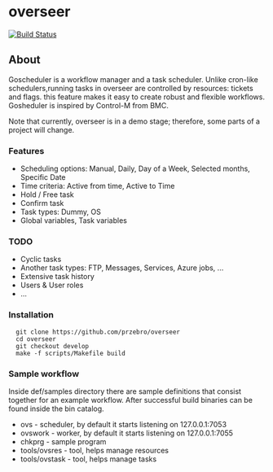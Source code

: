 # overseer
[![Build Status](https://travis-ci.com/przebro/overseer.svg?token=BuDzHpxjhcjeKFWW17aH&branch=develop)](https://travis-ci.com/przebro/overseer)
## About
Goscheduler is a workflow manager and a task scheduler. Unlike cron-like schedulers,running tasks in overseer are controlled by resources: tickets and flags. this feature makes it easy to create robust and flexible workflows. Gosheduler is inspired by Control-M from BMC.

Note that currently, overseer is in a demo stage; therefore, some parts of a project will change.

### Features
* Scheduling options: Manual, Daily, Day of a Week, Selected months, Specific Date
* Time criteria: Active from time, Active to Time
* Hold / Free task
* Confirm task
* Task types: Dummy, OS
* Global variables, Task variables
### TODO
* Cyclic tasks
* Another task types: FTP, Messages, Services, Azure jobs, ...
* Extensive task history
* Users & User roles
* ...
### Installation
```
  git clone https://github.com/przebro/overseer
  cd overseer
  git checkout develop
  make -f scripts/Makefile build
```
### Sample workflow 
Inside def/samples directory there are sample definitions that consist together for an example workflow.
After successful build binaries can be found inside the bin catalog.
* ovs - scheduler, by default it starts listening on 127.0.0.1:7053
* ovswork - worker, by default it starts listening on 127.0.0.1:7055
* chkprg - sample program
* tools/ovsres - tool, helps manage resources
* tools/ovstask - tool, helps manage tasks
